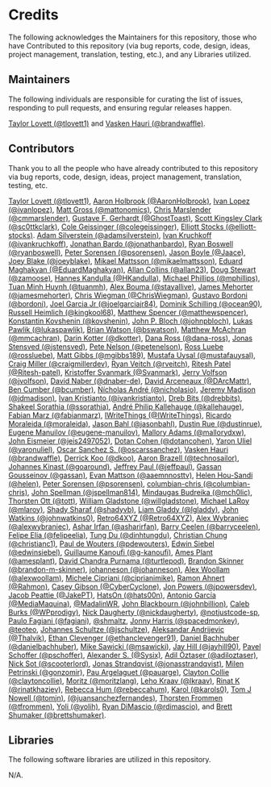 # Credits

The following acknowledges the Maintainers for this repository, those who have Contributed to this repository (via bug reports, code, design, ideas, project management, translation, testing, etc.), and any Libraries utilized.

## Maintainers

The following individuals are responsible for curating the list of issues, responding to pull requests, and ensuring regular releases happen.

[Taylor Lovett (@tlovett1)](https://github.com/tlovett1) and [Vasken Hauri (@brandwaffle)](https://github.com/brandwaffle).

## Contributors

Thank you to all the people who have already contributed to this repository via bug reports, code, design, ideas, project management, translation, testing, etc.

[Taylor Lovett (@tlovett1)](https://github.com/tlovett1), [Aaron Holbrook (@AaronHolbrook)](https://github.com/AaronHolbrook), [Ivan Lopez (@ivanlopez)](https://github.com/ivanlopez), [Matt Gross (@mattonomics)](https://github.com/mattonomics), [Chris Marslender (@cmmarslender)](https://github.com/cmmarslender), [Gustave F. Gerhardt (@GhostToast)](https://github.com/GhostToast), [Scott Kingsley Clark (@sc0ttkclark)](https://github.com/sc0ttkclark), [Cole Geissinger (@colegeissinger)](https://github.com/colegeissinger), [Elliott Stocks (@elliott-stocks)](https://github.com/elliott-stocks). [Adam Silverstein (@adamsilverstein)](https://github.com/adamsilverstein), [Ivan Kruchkoff (@ivankruchkoff)](https://github.com/ivankruchkoff), [Jonathan Bardo (@jonathanbardo)](https://github.com/jonathanbardo), [Ryan Boswell (@ryanboswell)](https://github.com/ryanboswell), [Peter Sorensen (@psorensen)](https://github.com/psorensen), [Jason Boyle (@Jaace)](https://github.com/Jaace), [Joey Blake (@joeyblake)](https://github.com/joeyblake), [Mikael Mattsson (@mikaelmattsson)](https://github.com/mikaelmattsson), [Eduard Maghakyan (@EduardMaghakyan)](https://github.com/EduardMaghakyan), [Allan Collins (@allan23)](https://github.com/allan23), [Doug Stewart (@zamoose)](https://github.com/zamoose), [Hannes Kandulla (@HKandulla)](https://github.com/HKandulla), [Michael Phillips (@mphillips)](https://github.com/mphillips), [Tuan Minh Huynh (@tuanmh)](https://github.com/tuanmh), [Alex Bouma (@stayallive)](https://github.com/stayallive), [James Mehorter (@jamesmehorter)](https://github.com/jamesmehorter), [Chris Wiegman (@ChrisWiegman)](https://github.com/ChrisWiegman), [Gustavo Bordoni (@bordoni)](https://github.com/bordoni), [Joel Garcia Jr (@joelgarciajr84)](https://github.com/joelgarciajr84), [Dominik Schilling (@ocean90)](https://github.com/ocean90), [Russell Heimlich (@kingkool68)](https://github.com/kingkool68), [Matthew Spencer (@matthewspencer)](https://github.com/matthewspencer), [Konstantin Kovshenin (@kovshenin)](https://github.com/kovshenin), [John P. Bloch (@johnpbloch)](https://github.com/johnpbloch), [Lukas Pawlik (@lukaspawlik)](https://github.com/lukaspawlik), [Brian Watson (@bswatson)](https://github.com/bswatson), [Matthew McAchran (@mmcachran)](https://github.com/mmcachran), [Darin Kotter (@dkotter)](https://github.com/dkotter), [Dana Ross (@dana-ross)](https://github.com/dana-ross), [Jonas Stensved (@jstensved)](https://github.com/jstensved), [Pete Nelson (@petenelson)](https://github.com/petenelson), [Ross Luebe (@rossluebe)](https://github.com/rossluebe), [Matt Gibbs (@mgibbs189)](https://github.com/mgibbs189), [Mustafa Uysal (@mustafauysal)](https://github.com/mustafauysal), [Craig Miller (@craigmillerdev)](https://github.com/craigmillerdev), [Ryan Veitch (@rveitch)](https://github.com/rveitch), [Ritesh Patel (@Ritesh-patel)](https://github.com/Ritesh-patel), [Kristoffer Svanmark (@Svanmark)](https://github.com/Svanmark), [Jerry Volfson (@jvolfson)](https://github.com/jvolfson), [David Naber (@dnaber-de)](https://github.com/dnaber-de), [David Arceneaux (@DArcMattr)](https://github.com/DArcMattr), [Ben Cumber (@bcumber)](https://github.com/bcumber), [Nícholas André (@nicholasio)](https://github.com/nicholasio), [Jeremy Madison (@jdmadison)](https://github.com/jdmadison), [Ivan Kristianto (@ivankristianto)](https://github.com/ivankristianto), [Dreb Bits (@drebbits)](https://github.com/drebbits), [Shakeel Sorathia (@ssorathia)](https://github.com/ssorathia), [André Philip Kallehauge (@kallehauge)](https://github.com/kallehauge), [Fabian Marz (@fabianmarz)](https://github.com/fabianmarz), [IWriteThings (@IWriteThings)](https://github.com/IWriteThings), [Ricardo Moraleida (@moraleida)](https://github.com/moraleida), [Jason Bahl (@jasonbahl)](https://github.com/jasonbahl), [Dustin Rue (@dustinrue)](https://github.com/dustinrue), [Eugene Manuilov (@eugene-manuilov)](https://github.com/eugene-manuilov), [Mallory Adams (@mallorydxw)](https://github.com/mallorydxw), [John Eismeier (@jeis2497052)](https://github.com/jeis2497052), [Dotan Cohen (@dotancohen)](https://github.com/dotancohen), [Yaron Uliel (@yaronuliel)](https://github.com/yaronuliel), [Oscar Sanchez S. (@oscarssanchez)](https://github.com/oscarssanchez), [Vasken Hauri (@brandwaffle)](https://github.com/brandwaffle), [Derrick Koo (@dkoo)](https://github.com/dkoo), [Aaron Brazell (@technosailor)](https://github.com/technosailor), [Johannes Kinast (@goaround)](https://github.com/goaround), [Jeffrey Paul (@jeffpaul)](https://github.com/jeffpaul), [Gassan Gousseinov (@gassan)](https://github.com/gassan), [Evan Mattson (@aaemnnosttv)](https://github.com/aaemnnosttv), [Helen Hou-Sandi (@helen)](https://github.com/helen), [Peter Sorensen (@psorensen)](https://github.com/psorensen), [columbian-chris (@columbian-chris)](https://github.com/columbian-chris), [John Spellman (@jspellman814)](https://github.com/jspellman814), [Mindaugas Budreika (@mch0lic)](https://github.com/mch0lic), [Thorsten Ott (@tott)](https://github.com/tott), [William Gladstone (@willgladstone)](https://github.com/willgladstone), [Michael LaRoy (@mlaroy)](https://github.com/mlaroy), [Shady Sharaf (@shadyvb)](https://github.com/shadyvb), [Liam Gladdy (@lgladdy)](https://github.com/lgladdy), [John Watkins (@johnwatkins0)](https://github.com/johnwatkins0), [Retro64XYZ (@Retro64XYZ)](https://github.com/Retro64XYZ), [Alex Wybraniec (@alexwybraniec)](https://github.com/alexwybraniec), [Ashar Irfan (@asharirfan)](https://github.com/asharirfan), [Barry Ceelen (@barryceelen)](https://github.com/barryceelen), [Felipe Elia (@felipeelia)](https://github.com/felipeelia), [Tung Du (@dinhtungdu)](https://github.com/dinhtungdu), [Christian Chung (@christianc1)](https://github.com/christianc1), [Paul de Wouters  (@pdewouters)](https://github.com/pdewouters), [Edwin Siebel (@edwinsiebel)](https://github.com/edwinsiebel), [Guillaume Kanoufi (@g-kanoufi)](https://github.com/g-kanoufi), [Ames Plant (@amesplant)](https://github.com/amesplant), [David Chandra Purnama (@turtlepod)](https://github.com/turtlepod), [Brandon Skinner (@brandon-m-skinner)](https://github.com/brandon-m-skinner), [johanneson (@johanneson)](https://github.com/johanneson), [Alex Woollam (@alexwoollam)](https://github.com/alexwoollam), [Michele Cipriani (@ciprianimike)](https://github.com/ciprianimike), [Ramon Ahnert (@Rahmon)](https://github.com/Rahmon), [Casey Gibson (@CyberCyclone)](https://github.com/CyberCyclone), [Jon Powers (@jpowersdev)](https://github.com/jpowersdev), [Jacob Peattie (@JakePT)](https://github.com/JakePT), [HatsOn (@hats00n)](https://github.com/hats00n), [Antonio García (@MediaMaquina)](https://github.com/MediaMaquina), [@MadalinWR](https://github.com/MadalinWR), [John Blackbourn (@johnbillion)](https://github.com/johnbillion), [Caleb Burks (@WPprodigy)](https://github.com/WPprodigy), [Nick Daugherty (@nickdaugherty)](https://github.com/nickdaugherty), [@notjustcode-sp](https://github.com/notjustcode-sp), [Paulo Fagiani (@fagiani)](https://github.com/fagiani), [@shmaltz](https://github.com/shmaltz), [Jonny Harris (@spacedmonkey)](https://github.com/spacedmonkey), [@teoteo](https://github.com/teoteo), [Johannes Schultze (@jschultze)](https://github.com/jschultze), [Aleksandar Andrijevic (@Thalvik)](https://github.com/Thalvik), [Ethan Clevenger (@ethanclevenger91)](https://github.com/ethanclevenger91), [Daniel Bachhuber (@danielbachhuber)](https://github.com/danielbachhuber), [Mike Sawicki (@msawicki)](https://github.com/msawicki), [Jay Hill (@jayhill90)](https://github.com/jayhill90), [Pavel Schoffer (@pschoffer)](https://github.com/pschoffer), [Alexander S. (@Sysix)](https://github.com/Sysix), [Adil Öztaşer (@adiloztaser)](https://github.com/adiloztaser), [Nick Sot (@scooterlord)](https://github.com/scooterlord), [Jonas Strandqvist (@jonasstrandqvist)](https://github.com/jonasstrandqvist), [Milen Petrinski (@gonzomir)](https://github.com/gonzomir), [Pau Argelaguet (@pauarge)](https://github.com/pauarge), [Clayton Collie (@claytoncollie)](https://github.com/claytoncollie), [Moritz (@moritzlang)](https://github.com/moritzlang), [Leho Kraav (@lkraav)](https://github.com/lkraav), [Rinat K (@rinatkhaziev)](https://github.com/rinatkhaziev), [Rebecca Hum (@rebeccahum)](https://github.com/rebeccahum), [Karol (@karols0)](https://github.com/karols0), [Tom J Nowell (@tomjn)](https://github.com/tomjn), [(@juansanchezfernandes)](https://github.com/juansanchezfernandes), [Thorsten Frommen (@tfrommen)](https://github.com/tfrommen), [Yoli (@yolih)](https://github.com/yolih), [Ryan DiMascio (@rdimascio)](https://github.com/rdimascio), and [Brett Shumaker (@brettshumaker)](https://github.com/brettshumaker).

## Libraries

The following software libraries are utilized in this repository.

N/A.
